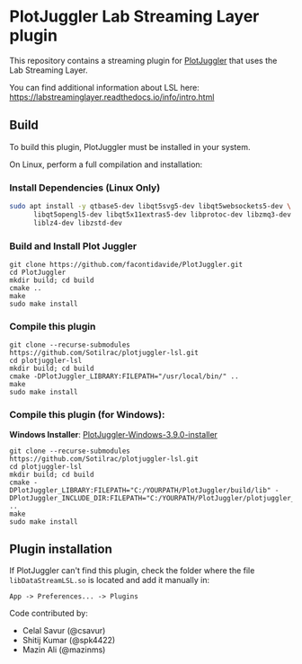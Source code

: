 # PlotJuggler Lab Streaming Layer plugin

This repository contains a streaming plugin for
[PlotJuggler](https://github.com/facontidavide/PlotJuggler) that
uses the Lab Streaming Layer.

You can find additional information about LSL here: https://labstreaminglayer.readthedocs.io/info/intro.html

## Build
To build this plugin, PlotJuggler must be installed in your system.

On Linux, perform a full compilation and installation:

### Install Dependencies (Linux Only)
```bash
sudo apt install -y qtbase5-dev libqt5svg5-dev libqt5websockets5-dev \
      libqt5opengl5-dev libqt5x11extras5-dev libprotoc-dev libzmq3-dev \
      liblz4-dev libzstd-dev
```

### Build and Install Plot Juggler
```
git clone https://github.com/facontidavide/PlotJuggler.git
cd PlotJuggler
mkdir build; cd build
cmake ..
make
sudo make install
```

### Compile this plugin
```
git clone --recurse-submodules https://github.com/Sotilrac/plotjuggler-lsl.git
cd plotjuggler-lsl
mkdir build; cd build
cmake -DPlotJuggler_LIBRARY:FILEPATH="/usr/local/bin/" ..
make
sudo make install
```

### Compile this plugin (for Windows):

**Windows Installer**:
[PlotJuggler-Windows-3.9.0-installer](https://github.com/facontidavide/PlotJuggler/releases/download/3.9.0/PlotJuggler-Windows-3.9.0-installer.exe)

```
git clone --recurse-submodules https://github.com/Sotilrac/plotjuggler-lsl.git
cd plotjuggler-lsl
mkdir build; cd build
cmake -DPlotJuggler_LIBRARY:FILEPATH="C:/YOURPATH/PlotJuggler/build/lib" -DPlotJuggler_INCLUDE_DIR:FILEPATH="C:/YOURPATH/PlotJuggler/plotjuggler_base/include" ..
make
sudo make install
```

## Plugin installation

If PlotJuggler can't find this plugin, check the folder where the file
`libDataStreamLSL.so` is located and add it manually in:

    App -> Preferences... -> Plugins

Code contributed by: 

- Celal Savur (@csavur)
- Shitij Kumar (@spk4422)
- Mazin Ali (@mazinms)
